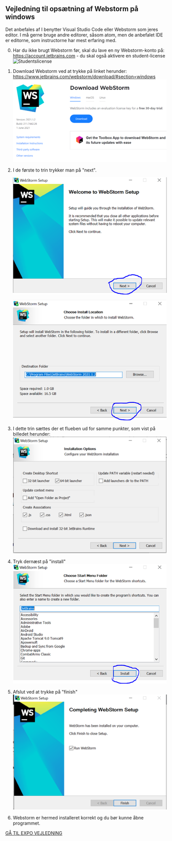 

## Vejledning til opsætning af Webstorm på windows

Det anbefales af I benytter Visual Studio Code eller Webstorm som jeres editor. I må gerne bruge andre editorer, såsom atom, men de anbefalet IDE er editorne, som instructorne har mest erfaring med. 

0. Har du ikke brugt Webstorm før, skal du lave en ny Webstorm-konto på: https://account.jetbrains.com - du skal også aktivere en student-license ![Studentslicense](https://user-images.githubusercontent.com/85865074/131469143-25a2ca3c-a1a9-42bf-a469-1bdba099dea2.PNG)

1. Download Webstorm ved at trykke på linket herunder: https://www.jetbrains.com/webstorm/download/#section=windows
   ![Webstorm Home](billeder/webstormHome.png)


2. I de første to trin trykker man på "next".
   
   ![Første trin](billeder/step1.png)
  
   ![Andet trin](billeder/step2.png)

3. I dette trin sættes der et flueben ud for samme punkter, som vist på billedet herunder:
   ![Tredje trin](billeder/step3.png)
   
   
4. Tryk dernæst på "install"
   ![Fjerde trin](billeder/step4.png)
   
   
5. Afslut ved at trykke på "finish"
   ![Femte trin](billeder/step5.png)
   

6. Webstorm er hermed installeret korrekt og du bør kunne åbne programmet. 

<a href="https://github.com/Innovationg-og-ny-teknologi-2021/0_intro_vejledning/blob/main/windows/2_expo_vejledning.md
" target="_blank">GÅ TIL EXPO VEJLEDNING</a>
   
   
   





